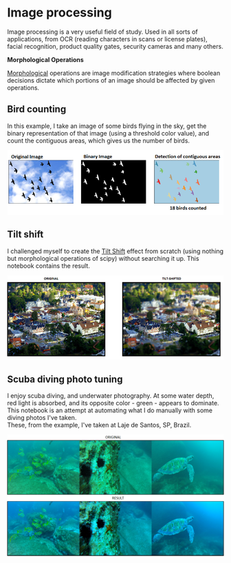 Image processing
============
Image processing is a very useful field of study. Used in all sorts of applications, from OCR (reading characters in scans or license plates), facial recognition, product quality gates, security cameras and many others.

**Morphological Operations**

[Morphological](https://en.wikipedia.org/wiki/Mathematical_morphology) operations are image modification strategies where boolean decisions dictate which portions of an image should be affected by given operations.

Bird counting
------------
In this example, I take an image of some birds flying in the sky, get the binary representation of that image (using a threshold color value), and count the contiguous areas, which gives us the number of birds.

![Bird counting](DocImages/BirdCounting.png)

Tilt shift
------------
I challenged myself to create the [Tilt Shift](https://en.wikipedia.org/wiki/Tilt%E2%80%93shift_photography) effect from scratch (using nothing but morphological operations of scipy) without searching it up. This notebook contains the result.

![Tilt shift](DocImages/TiltShift.png)

Scuba diving photo tuning
------------
I enjoy scuba diving, and underwater photography. At some water depth, red light is absorbed, and its opposite color - green - appears to dominate. This notebook is an attempt at automating what I do manually with some diving photos I've taken.  
These, from the example, I've taken at Laje de Santos, SP, Brazil.

![Tilt shift](DocImages/DivePhotoTuning.png)
